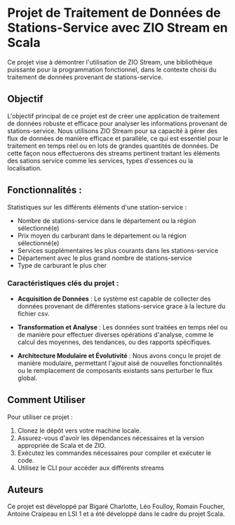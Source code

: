 # Projet de Traitement de Données de Stations-Service avec ZIO Stream en Scala

Ce projet vise à démontrer l'utilisation de ZIO Stream, une bibliothèque puissante pour la programmation fonctionnel, dans le contexte choisi du traitement de données provenant de stations-service.

## Objectif

L'objectif principal de ce projet est de créer une application de traitement de données robuste et efficace pour analyser les informations provenant de stations-service. Nous utilisons ZIO Stream pour sa capacité à gérer des flux de données de manière efficace et parallèle, ce qui est essentiel pour le traitement en temps réel ou en lots de grandes quantités de données.
De cette façon nous effectuerons des streams pertinent traitant les éléments des sations service comme les services, types d'essences ou la localisation.

## Fonctionnalités :

Statistiques sur les différents éléments d'une station-service :

- Nombre de stations-service dans le département ou la région sélectionné(e)
- Prix moyen du carburant dans le département ou la région sélectionné(e)
- Services supplémentaires les plus courants dans les stations-service
- Département avec le plus grand nombre de stations-service
- Type de carburant le plus cher

### Caractéristiques clés du projet :

- **Acquisition de Données** : Le système est capable de collecter des données provenant de différentes stations-service grace à la lecture du fichier csv.

- **Transformation et Analyse** : Les données sont traitées en temps réel ou de manière pour effectuer diverses opérations d'analyse, comme le calcul des moyennes, des tendances, ou des rapports spécifiques.

- **Architecture Modulaire et Évolutivité** : Nous avons conçu le projet de manière modulaire, permettant l'ajout aisé de nouvelles fonctionnalités ou le remplacement de composants existants sans perturber le flux global.

## Comment Utiliser

Pour utiliser ce projet :

1. Clonez le dépôt vers votre machine locale.
2. Assurez-vous d'avoir les dépendances nécessaires et la version appropriée de Scala et de ZIO.
3. Exécutez les commandes nécessaires pour compiler et exécuter le code.
4. Utilisez le CLI pour accéder aux différents streams


## Auteurs

Ce projet est développé par Bigaré Charlotte, Léo Foulloy, Romain Foucher, Antoine Craipeau en LSI 1 et a été développé dans le cadre du projet Scala.

